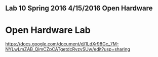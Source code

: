 ## Lab 10 Spring 2016 4/15/2016 Open Hardware

# Open Hardware Lab
https://docs.google.com/document/d/1LdXr98Gc_7M-NYLwLmZAB_QimCZpCATgetdcRvzvSUw/edit?usp=sharing
